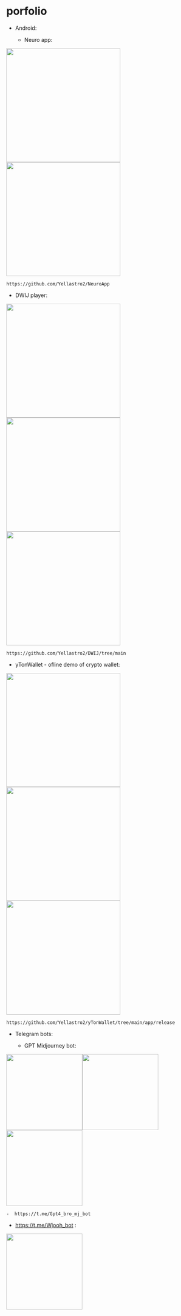 # porfolio

- Android:

  - Neuro app:
    
<img src="https://github.com/Yellastro2/NeuroApp/blob/main/res/photo_2023-10-16_17-28-20.jpg" width="300"/> <img src="https://github.com/Yellastro2/NeuroApp/blob/main/res/photo_2024-03-12_11-01-55.jpg" width="300"/>
    
    https://github.com/Yellastro2/NeuroApp


  - DWIJ player:

<img src="https://github.com/Yellastro2/porfolio/blob/main/res/photo_2024-03-12_18-27-28.jpg" width="300"/> <img src="https://github.com/Yellastro2/porfolio/blob/main/res/photo_2024-03-12_18-27-31.jpg" width="300"/>
<img src="https://github.com/Yellastro2/porfolio/blob/main/res/photo_2024-03-12_18-27-34.jpg" width="300"/>
 
    https://github.com/Yellastro2/DWIJ/tree/main


  - yTonWallet - ofline demo of crypto wallet:

<img src="https://github.com/Yellastro2/porfolio/blob/main/res/photo_2024-09-25_13-42-06.jpg" width="300"/> <img src="https://github.com/Yellastro2/porfolio/blob/main/res/photo_2024-09-25_13-42-06%20(2).jpg" width="300"/>
<img src="https://github.com/Yellastro2/porfolio/blob/main/res/photo_2024-09-25_13-42-06%20(3).jpg" width="300"/>


    https://github.com/Yellastro2/yTonWallet/tree/main/app/release


- Telegram bots:

  -  GPT Midjourney bot:
    
<img src="https://github.com/Yellastro2/porfolio/blob/main/res/%D0%90%D0%BD%D0%BD%D0%BE%D1%82%D0%B0%D1%86%D0%B8%D1%8F%202024-03-14%20025205.png" width="200"/><img src="https://github.com/Yellastro2/porfolio/blob/main/res/%D0%90%D0%BD%D0%BD%D0%BE%D1%82%D0%B0%D1%86%D0%B8%D1%8F%202024-03-14%20025220.png" width="200"/><img src="https://github.com/Yellastro2/porfolio/blob/main/res/%D0%90%D0%BD%D0%BD%D0%BE%D1%82%D0%B0%D1%86%D0%B8%D1%8F%202024-03-14%20025251.png" width="200"/>

    -  https://t.me/Gpt4_bro_mj_bot

  - https://t.me/Wjooh_bot :

<img src="https://github.com/Yellastro2/porfolio/blob/main/res/s2024-03-14%20025610.png" width="200"/>


